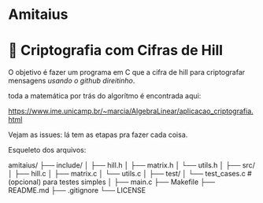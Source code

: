 # Amitaius
# 🔐 Criptografia com Cifras de Hill

O objetivo é fazer um programa em C que a cifra de hill para criptografar mensagens *usando o github direitinho*.

toda a matemática por trás do algorítmo é encontrada aqui: 

https://www.ime.unicamp.br/~marcia/AlgebraLinear/aplicacao_criptografia.html

Vejam as issues: lá tem as etapas pra fazer cada coisa.

Esqueleto dos arquivos:

amitaius/
├── include/
│   ├── hill.h
│   ├── matrix.h
│   └── utils.h
│
├── src/
│   ├── hill.c
│   ├── matrix.c
│   └── utils.c
│
├── test/
│   └── test_cases.c           # (opcional) para testes simples
│
├── main.c
├── Makefile
├── README.md
├── .gitignore
└── LICENSE
